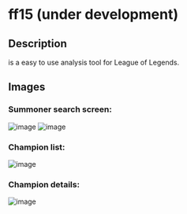 # ff15 (under development)
## Description
is a easy to use analysis tool for League of Legends.

## Images
### **Summoner search screen:**

![image](https://user-images.githubusercontent.com/35593446/121968584-e365d680-cd72-11eb-9d97-193c8a9dbcdc.png)
![image](https://user-images.githubusercontent.com/35593446/121968806-448daa00-cd73-11eb-8c84-21681ca90975.png)


### **Champion list:**

![image](https://user-images.githubusercontent.com/35593446/121968630-f4164c80-cd72-11eb-91b3-717dcd75efe8.png)


### **Champion details:**

![image](https://user-images.githubusercontent.com/35593446/121968666-01333b80-cd73-11eb-9cbc-2cfcb42b4ce8.png)
